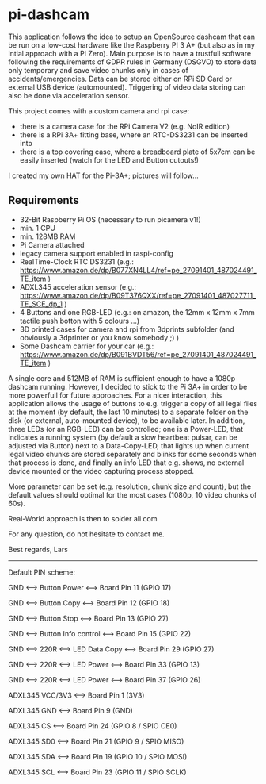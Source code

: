 # pi-dashcam

This application follows the idea to setup an OpenSource dashcam
that can be run on a low-cost hardware like the Raspberry PI 3 A+
(but also as in my intial approach with a PI Zero).
Main purpose is to have a trustfull software following the requirements
of GDPR rules in Germany (DSGVO) to store data only temporary and save
video chunks only in cases of accidents/emergencies. Data can be stored
either on RPi SD Card or external USB device (automounted).
Triggering of video data storing can also be done via acceleration sensor.

This project comes with a custom camera and rpi case:
- there is a camera case for the RPi Camera V2 (e.g. NoIR edition)
- there is a RPi 3A+ fitting base, where an RTC-DS3231 can be inserted into
- there is a top covering case, where a breadboard plate of 5x7cm can be easily inserted
    (watch for the LED and Button cutouts!)

I created my own HAT for the Pi-3A+; pictures will follow...

## Requirements
- 32-Bit Raspberry Pi OS (necessary to run picamera v1!)
- min. 1 CPU
- min. 128MB RAM
- Pi Camera attached
- legacy camera support enabled in raspi-config
- RealTime-Clock RTC DS3231 (e.g.: https://www.amazon.de/dp/B077XN4LL4/ref=pe_27091401_487024491_TE_item )
- ADXL345 acceleration sensor (e.g.: https://www.amazon.de/dp/B09T376QXX/ref=pe_27091401_487027711_TE_SCE_dp_1 )
- 4 Buttons and one RGB-LED (e.g.: on amazon, the 12mm x 12mm x 7mm tactile push botton with 5 colours ...)
- 3D printed cases for camera and rpi from 3dprints subfolder
    (and obviously a 3dprinter or you know somebody ;) )
- Some Dashcam carrier for your car (e.g.: https://www.amazon.de/dp/B091BVDT56/ref=pe_27091401_487024491_TE_item )

A single core and 512MB of RAM is sufficient enough to have a 1080p 
dashcam running. However, I decided to stick to the Pi 3A+ in order to be
more powerfull for future approaches.
For a nicer interaction, this application allows the usage of buttons
to e.g. trigger a copy of all legal files at the moment (by default, the last
10 minutes) to a separate folder on the disk (or external, auto-mounted device),
to be available later.
In addition, three LEDs (or an RGB-LED) can be controlled; one is a Power-LED,
that indicates a running system (by default a slow heartbeat pulsar, can be adjusted via Button)
next to a Data-Copy-LED, that lights up when current legal video chunks are stored separately
and blinks for some seconds when that process is done, and finally an info LED
that e.g. shows, no external device mounted or the video capturing process stopped.

More parameter can be set (e.g. resolution, chunk size and count), but the
default values should optimal for the most cases (1080p, 10 video chunks of 60s).


Real-World approach is then to solder all com


For any question, do not hesitate to contact me.

Best regards,
Lars




___________________________
Default PIN scheme:

GND <--> Button Power            <--> Board Pin 11 (GPIO 17)

GND <--> Button Copy             <--> Board Pin 12 (GPIO 18)

GND <--> Button Stop             <--> Board Pin 13 (GPIO 27)

GND <--> Button Info control     <--> Board Pin 15 (GPIO 22)


GND <--> 220R <--> LED Data Copy <--> Board Pin 29 (GPIO 27)

GND <--> 220R <--> LED Power     <--> Board Pin 33 (GPIO 13)

GND <--> 220R <--> LED Power     <--> Board Pin 37 (GPIO 26)


ADXL345 VCC/3V3 <--> Board Pin 1 (3V3)

ADXL345 GND     <--> Board Pin 9 (GND)

ADXL345 CS      <--> Board Pin 24 (GPIO 8 / SPIO CE0)

ADXL345 SD0     <--> Board Pin 21 (GPIO 9 / SPIO MISO)

ADXL345 SDA     <--> Board Pin 19 (GPIO 10 / SPIO MOSI)

ADXL345 SCL     <--> Board Pin 23 (GPIO 11 / SPIO SCLK)
